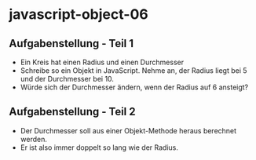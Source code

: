 # javascript-object-06

## Aufgabenstellung - Teil 1
* Ein Kreis hat einen Radius und einen Durchmesser
* Schreibe so ein Objekt in JavaScript. Nehme an, der Radius liegt bei 5 und der Durchmesser bei 10.
* Würde sich der Durchmesser ändern, wenn der Radius auf 6 ansteigt?

## Aufgabenstellung - Teil 2
* Der Durchmesser soll aus einer Objekt-Methode heraus berechnet werden.
* Er ist also immer doppelt so lang wie der Radius.
